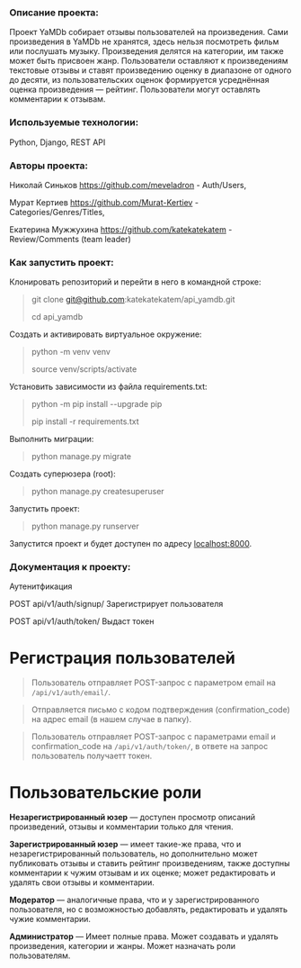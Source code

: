 ### **Описание проекта:**

Проект YaMDb собирает отзывы пользователей на произведения. Сами произведения в YaMDb не хранятся, здесь нельзя посмотреть фильм или послушать музыку. Произведения делятся на категории, им также может быть присвоен жанр. Пользователи оставляют к произведениям текстовые отзывы и ставят произведению оценку в диапазоне от одного до десяти, из пользовательских оценок формируется усреднённая оценка произведения — рейтинг. Пользователи могут оставлять комментарии к отзывам.


### **Используемые технологии:**

Python,
Django,
REST API


### **Авторы проекта:**

Николай Синьков https://github.com/meveladron - Auth/Users,

Мурат Кертиев https://github.com/Murat-Kertiev - Categories/Genres/Titles,

Екатерина Мужжухина https://github.com/katekatekatem - Review/Comments (team leader)


### **Как запустить проект:**

Клонировать репозиторий и перейти в него в командной строке:

> git clone git@github.com:katekatekatem/api_yamdb.git
> 
> cd api_yamdb

Cоздать и активировать виртуальное окружение:

> python -m venv venv
> 
> source venv/scripts/activate

Установить зависимости из файла requirements.txt:

> python -m pip install --upgrade pip
> 
> pip install -r requirements.txt

Выполнить миграции:

> python manage.py migrate

Создать суперюзера (root):

> python manage.py createsuperuser

Запустить проект:

> python manage.py runserver

Запустится проект и будет доступен по адресу [localhost:8000](http://localhost:8000/).

### **Документация к проекту:**

Аутенитфикация

POST api/v1/auth/signup/ Зарегистрирует пользователя

POST api/v1/auth/token/ Выдаст токен

# Регистрация пользователей
> Пользователь отправляет POST-запрос с параметром email на `/api/v1/auth/email/`.

> Отправляется письмо с кодом подтверждения (confirmation_code) на адрес email (в нашем случае в папку).

> Пользователь отправляет POST-запрос с параметрами email и confirmation_code на `/api/v1/auth/token/`, в ответе на запрос пользователь получаетт токен.

# Пользовательские роли
**Незарегистрированный юзер** — доступен просмотр описаний произведений, отзывы и комментарии только для чтения.

**Зарегистрированный юзер** — имеет такие-же права, что и незарегистрированный пользователь, но дополнительно может публиковать отзывы и ставить рейтинг произведениям, также доступны комментарии к чужим отзывам и их оценке; может редактировать и удалять свои отзывы и комментарии.

**Модератор** — аналогичные права, что и у зарегистрированного пользователя, но с возможностью добавлять, редактировать и удалять чужие комментарии.

**Администратор** — Имеет полные права. Может создавать и удалять произведения, категории и жанры. Может назначать роли пользователям.
